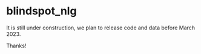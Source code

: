 # blindspot_nlg

It is still under construction, we plan to release code and data before March 2023.

Thanks!
